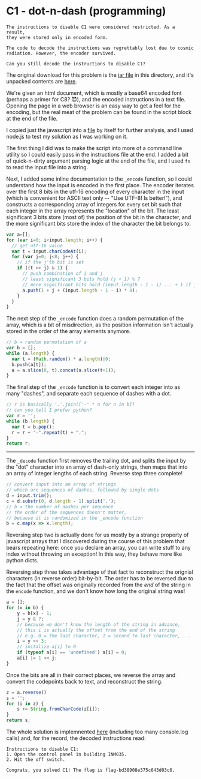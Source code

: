 # C1 - dot-n-dash (programming) #

```
The instructions to disable C1 were considered restricted. As a result,
they were stored only in encoded form.

The code to decode the instructions was regrettably lost due to cosmic
radiation. However, the encoder survived.

Can you still decode the instructions to disable C1?
```

The original download for this problem is the [jar file](dot-n-dash.jar) in this
directory, and it's unpacked contents are [here](dot-n-dash.jar).

We're given an html document, which is mostly a base64 encoded font (perhaps a
primer for C8? 😈), and the encoded instructions in a text file. Opening the
page in a web browser is an easy way to get a feel for the encoding, but the
real meat of the problem can be found in the script block at the end of the
file.

I copied just the javascript into a [file](dot-n-dash.js) by itself for further
analysis, and I used node.js to test my solution as I was working on it.

The first thing I did was to make the script into more of a command line utility
so I could easily pass in the instructions file at the end. I added a bit of
quick-n-dirty argument parsing logic at the end of the file, and I used `fs` to
read the input file into a string.

Next, I added some inline documentation to the `_encode` function, so I could
understand how the input is encoded in the first place. The encoder iterates
over the first 8 bits in the utf-16 encoding of every character in the input
(which is convenient for ASCII text only -- "Use UTF-8! Is better!"),
and constructs a corresponding array of integers for every set bit such that
each integer in the array represents the "location" of the bit. The least
significant 3 bits store (most of) the position of the bit in the character, and
the more significant bits store the index of the character the bit belongs to.

```javascript
var a=[];
for (var i=0; i<input.length; i++) {
  // get utf-16 value
  var t = input.charCodeAt(i);
  for (var j=0; j<8; j++) {
    // if the j'th bit is set
    if ((t >> j) & 1) {
      // push combination of i and j
      // least significant 3 bits hold (j + 1) % 7
      // more significant bits hold (input.length - 1 - i) ... + 1 if j == 7
      a.push(1 + j + (input.length - 1 - i) * 8);
    }
  }
}
```

The next step of the `_encode` function does a random permutation of the array,
which is a bit of misdirection, as the position information isn't actually
stored in the order of the array elements anymore.

```javascript
// b = random permutation of a
var b = [];
while (a.length) {
  var t = (Math.random() * a.length)|0;
  b.push(a[t]);
  a = a.slice(0, t).concat(a.slice(t+1));
}
```

The final step of the `_encode` function is to convert each integer into as many
"dashes", and separate each sequence of dashes with a dot.

```javascript
// r is basically '.'.join(['-' * n for n in b])
// can you tell I prefer python?
var r = '';
while (b.length) {
  var t = b.pop();
  r = r + "-".repeat(t) + ".";
}
return r;
```

--------------------------------------------------------------------------------

The `_decode` function first removes the trailing dot, and splits the input by
the "dot" character into an array of dash-only strings, then maps that into an
array of integer lengths of each string. Reverse step three complete!

```javascript
// convert input into an array of strings
// which are sequences of dashes, followed by single dots
d = input.trim();
c = d.substr(0, d.length - 1).split('.');
// b = the number of dashes per sequence
// the order of the sequences doesn't matter,
// because it is randomized in the _encode function
b = c.map(x => x.length);
```

Reversing step two is actually done for us mostly by a strange property of
javascript arrays that I discovered during the course of this problem that bears
repeating here: once you declare an array, you can write stuff to any index
without throwing an exception! In this way, they behave more like python dicts.

Reversing step three takes advantage of that fact to reconstruct the orignial
characters (in reverse order) bit-by-bit. The order has to be reversed due to
the fact that the offset was originally recorded from the _end_ of the string
in the `encode` function, and we don't know how long the original string was!

```javascript
a = [];
for (x in b) {
    y = b[x] - 1;
    j = y & 7;
    // because we don't know the length of the string in advance,
    // this i is actually the offset from the end of the string
    // e.g. 0 = the last character, 1 = second to last character, ...
    i = y >> 3;
    // initalize a[i] to 0
    if (typeof a[i] == 'undefined') a[i] = 0;
    a[i] |= 1 << j;
}
```

Once the bits are all in their correct places, we reverse the array and
convert the codepoints back to text, and reconstruct the string.

```javascript
z = a.reverse()
s = '';
for (i in z) {
    s += String.fromCharCode(z[i]);
}
return s;
```

The whole solution is implemnented [here](dot-n-dash.js) (including too many
console.log calls) and, for the record, the decoded instructions read:

```
Instructions to disable C1:
1. Open the control panel in building INM035.
2. Hit the off switch.

Congrats, you solved C1! The flag is flag-bd38908e375c643d03c6.

```

